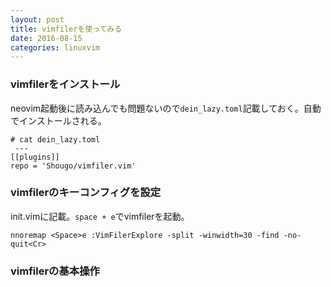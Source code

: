 ```yaml
---
layout: post
title: vimfilerを使ってみる
date: 2016-08-15
categories: linuxvim
---
```


### vimfilerをインストール

neovim起動後に読み込んでも問題ないので`dein_lazy.toml`記載しておく。自動でインストールされる。

```
# cat dein_lazy.toml
 ---
[[plugins]]
repo = 'Shougo/vimfiler.vim'
```

### vimfilerのキーコンフィグを設定

init.vimに記載。`space + e`でvimfilerを起動。

```
nnoremap <Space>e :VimFilerExplore -split -winwidth=30 -find -no-quit<Cr>
```

### vimfilerの基本操作

```

```